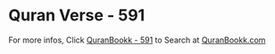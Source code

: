 # Quran Verse - 591 

For more infos, Click [QuranBookk - 591](https://www.quranbookk.com/quran/search?q=591) to Search at [QuranBookk.com](http://quranbookk.com/)